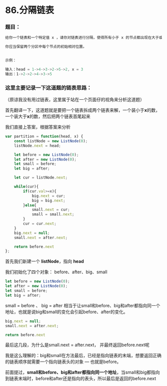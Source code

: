 # 86.分隔链表

### 题目：

```javascript
给你一个链表和一个特定值 x ，请你对链表进行分隔，使得所有小于 x 的节点都出现在大于或等于 x 的节点之前。

你应当保留两个分区中每个节点的初始相对位置。

 
示例：

输入：head = 1->4->3->2->5->2, x = 3
输出：1->2->2->4->3->5
```



### 这里主要记录一下这道题的链表思路：

（原谅我没有用过链表，这里属于站在一个页面仔的视角来分析这道题）

首先翻译一下，这道题就是要把一个链表拆成两个链表来解，一个装小于**x**的数，一个装大于**x**的数，然后把两个链表首尾起来

我们直接上答案，根据答案来分析

```javascript
var partition = function(head, x) {
    const listNode = new ListNode(0);
    listNode.next = head;

    let before = new ListNode(0);
    let after = new ListNode(0);
    let small = before;
    let big = after; 

    let cur = listNode.next;

    while(cur){
        if(cur.val>=x){
            big.next = cur;
            big = big.next;
        }else{
            small.next = cur;
            small = small.next;
        }
        cur = cur.next;
    }
    big.next = null;
    small.next = after.next;

    return before.next
};
```

首先我们新建一个 **listNode**，指向 **head**

我们初始化了四个对象： before、after、big、small

```javascript
let before = new ListNode(0);
let after = new ListNode(0);
let small = before;
let big = after; 
```

small = before 、 big = after 相当于让small和before、big和after都指向同一个地址，也就是说big和small的变化会引起before、after的变化。

```javascript
big.next = null;
small.next = after.next;

return before.next
```

最后这几段，为什么是small.next = after.next，  并最终返回before.next呢

我是这么理解的：big和small在方法最后，已经是指向链表的末端，想要返回正确的链表顺序就需要一个指向链表头的对象 — 也就是before。 

前面提过，**small和before、big和after都指向同一个地址**，当small和big都指向到链表末端时，before和after还是指向的表头，所以最后是返回的before.next

